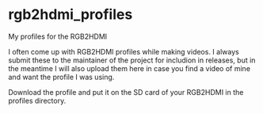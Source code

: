 # rgb2hdmi_profiles
My profiles for the RGB2HDMI

I often come up with RGB2HDMI profiles while making videos. I always submit these to the maintainer of the project for includion in releases,
but in the meantime I will also upload them here in case you find a video of mine and want the profile I was using.

Download the profile and put it on the SD card of your RGB2HDMI in the profiles directory. 

